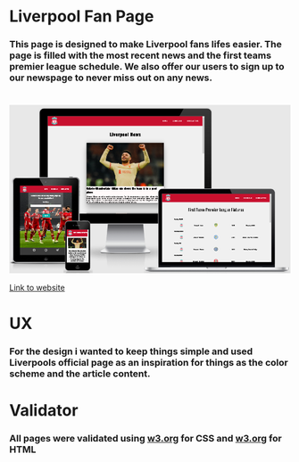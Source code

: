 # Liverpool Fan Page

### This page is designed to make Liverpool fans lifes easier. The page is filled with the most recent news and the first teams premier league schedule. We also offer our users to sign up to our newspage to never miss out on any news.
#

![Website on diffrent viewports](assets/images/team-logos/readme-images/responsive_liverpool.png)

[Link to website](https://filipwirsen.github.io/Liverpool_fanpage/index.html)


# UX
### For the design i wanted to keep things simple and used Liverpools official page as an inspiration for things as the color scheme and the article content.


# Validator

### All pages were validated using [w3.org](https://jigsaw.w3.org/css-validator/validator) for CSS and [w3.org](https://validator.w3.org/nu/) for HTML